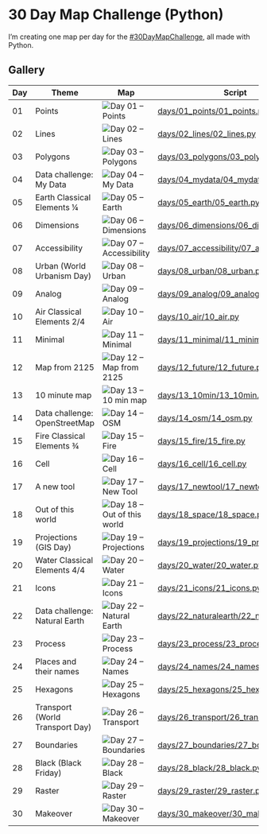 # 30 Day Map Challenge (Python)

I’m creating one map per day for the [#30DayMapChallenge](https://30daymapchallenge.com/), all made with Python.

## Gallery

| Day | Theme                          | Map | Script |
|-----|--------------------------------|-----|--------|
| 01  | Points                         | ![Day 01 – Points](out/01_points.png) | [days/01_points/01_points.py](days/01_points/01_points.py) |
| 02  | Lines                          | ![Day 02 – Lines](out/02_lines.png) | [days/02_lines/02_lines.py](days/02_lines/02_lines.py) |
| 03  | Polygons                       | ![Day 03 – Polygons](out/03_polygons.png) | [days/03_polygons/03_polygons.py](days/03_polygons/03_polygons.py) |
| 04  | Data challenge: My Data        | ![Day 04 – My Data](out/04_mydata.png) | [days/04_mydata/04_mydata.py](days/04_mydata/04_mydata.py) |
| 05  | Earth Classical Elements ¼     | ![Day 05 – Earth](out/05_earth.png) | [days/05_earth/05_earth.py](days/05_earth/05_earth.py) |
| 06  | Dimensions                     | ![Day 06 – Dimensions](out/06_dimensions.png) | [days/06_dimensions/06_dimensions.py](days/06_dimensions/06_dimensions.py) |
| 07  | Accessibility                  | ![Day 07 – Accessibility](out/07_accessibility.png) | [days/07_accessibility/07_accessibility.py](days/07_accessibility/07_accessibility.py) |
| 08  | Urban (World Urbanism Day)     | ![Day 08 – Urban](out/08_urban.png) | [days/08_urban/08_urban.py](days/08_urban/08_urban.py) |
| 09  | Analog                         | ![Day 09 – Analog](out/09_analog.png) | [days/09_analog/09_analog.py](days/09_analog/09_analog.py) |
| 10  | Air Classical Elements 2/4     | ![Day 10 – Air](out/10_air.png) | [days/10_air/10_air.py](days/10_air/10_air.py) |
| 11  | Minimal                        | ![Day 11 – Minimal](out/11_minimal.png) | [days/11_minimal/11_minimal.py](days/11_minimal/11_minimal.py) |
| 12  | Map from 2125                  | ![Day 12 – Map from 2125](out/12_future.png) | [days/12_future/12_future.py](days/12_future/12_future.py) |
| 13  | 10 minute map                  | ![Day 13 – 10 min map](out/13_10min.png) | [days/13_10min/13_10min.py](days/13_10min/13_10min.py) |
| 14  | Data challenge: OpenStreetMap  | ![Day 14 – OSM](out/14_osm.png) | [days/14_osm/14_osm.py](days/14_osm/14_osm.py) |
| 15  | Fire Classical Elements ¾      | ![Day 15 – Fire](out/15_fire.png) | [days/15_fire/15_fire.py](days/15_fire/15_fire.py) |
| 16  | Cell                           | ![Day 16 – Cell](out/16_cell.png) | [days/16_cell/16_cell.py](days/16_cell/16_cell.py) |
| 17  | A new tool                     | ![Day 17 – New Tool](out/17_newtool.png) | [days/17_newtool/17_newtool.py](days/17_newtool/17_newtool.py) |
| 18  | Out of this world              | ![Day 18 – Out of this world](out/18_space.png) | [days/18_space/18_space.py](days/18_space/18_space.py) |
| 19  | Projections (GIS Day)          | ![Day 19 – Projections](out/19_projections.png) | [days/19_projections/19_projections.py](days/19_projections/19_projections.py) |
| 20  | Water Classical Elements 4/4   | ![Day 20 – Water](out/20_water.png) | [days/20_water/20_water.py](days/20_water/20_water.py) |
| 21  | Icons                          | ![Day 21 – Icons](out/21_icons.png) | [days/21_icons/21_icons.py](days/21_icons/21_icons.py) |
| 22  | Data challenge: Natural Earth  | ![Day 22 – Natural Earth](out/22_naturalearth.png) | [days/22_naturalearth/22_naturalearth.py](days/22_naturalearth/22_naturalearth.py) |
| 23  | Process                        | ![Day 23 – Process](out/23_process.png) | [days/23_process/23_process.py](days/23_process/23_process.py) |
| 24  | Places and their names         | ![Day 24 – Names](out/24_names.png) | [days/24_names/24_names.py](days/24_names/24_names.py) |
| 25  | Hexagons                       | ![Day 25 – Hexagons](out/25_hexagons.png) | [days/25_hexagons/25_hexagons.py](days/25_hexagons/25_hexagons.py) |
| 26  | Transport (World Transport Day)| ![Day 26 – Transport](out/26_transport.png) | [days/26_transport/26_transport.py](days/26_transport/26_transport.py) |
| 27  | Boundaries                     | ![Day 27 – Boundaries](out/27_boundaries.png) | [days/27_boundaries/27_boundaries.py](days/27_boundaries/27_boundaries.py) |
| 28  | Black (Black Friday)           | ![Day 28 – Black](out/28_black.png) | [days/28_black/28_black.py](days/28_black/28_black.py) |
| 29  | Raster                         | ![Day 29 – Raster](out/29_raster.png) | [days/29_raster/29_raster.py](days/29_raster/29_raster.py) |
| 30  | Makeover                       | ![Day 30 – Makeover](out/30_makeover.png) | [days/30_makeover/30_makeover.py](days/30_makeover/30_makeover.py) |


